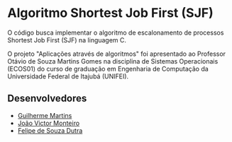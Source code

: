 # Algoritmo Shortest Job First (SJF)
O código busca implementar o algoritmo de escalonamento de processos Shortest Job First (SJF) na linguagem C.

O projeto "Aplicações através de algoritmos" foi apresentado ao Professor Otávio de Souza Martins Gomes na disciplina de Sistemas Operacionais (ECOS01) do curso de graduação em Engenharia de Computação da Universidade Federal de Itajubá (UNIFEI).

## Desenvolvedores
* [Guilherme Martins](https://github.com/gui-mrtns)
* [João Victor Monteiro](https://github.com/jvsadan)
* [Felipe de Souza Dutra](https://github.com/felipesouzadutra)
 
